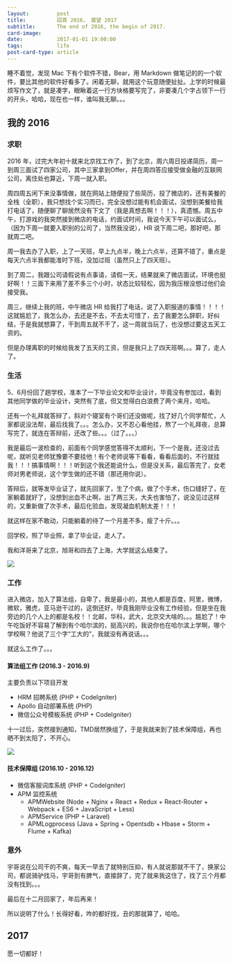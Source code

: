 ```yaml
---
layout:         post
title:          回首 2016， 展望 2017
subtitle:       The end of 2016, the begin of 2017.
card-image:     
date:           2017-01-01 19:00:00
tags:           life
post-card-type: article
---
```


睡不着觉，发现 Mac 下有个软件不错，Bear，用 Markdown 做笔记的的一个软件，要比其他的软件好看多了。闲着无聊，就用这个玩意随便扯扯。上学的时候最烦写作文了，就是凑字，眼瞅着这一行方块格要写完了，非要凑几个字占领下一行的开头，哈哈，现在也一样，谁叫我无聊。。。

## 我的 2016
### 求职
2016 年，过完大年初十就来北京找工作了，到了北京，周六周日投递简历，周一到周三面试了四家公司，其中三家拿到Offer，并在周四答应接受做金融的互联网公司，离住处也算近，下周一就入职。

周四周五闲下来没事情做，就在网站上随便投了些简历，投了微店的，还有美餐的全栈（全职），我只想找个实习而已，完全没想过能有机会面试，没想到美餐给我打电话了，随便聊了聊居然没有下文了（我是真想去啊！！！），真遗憾。周五中午，打游戏的我突然接到微店的电话，约面试时间，我说今天下午可以面试么，（因为下周一就要入职别的公司了，当然我没说），HR 说下周二吧，那好吧，那就周二吧。

周一我去办了入职，上了一天班，早上九点半，晚上六点半，还算不错了，重点是每天六点半我都能准时下班，没加过班（虽然只上了四天班）。

到了周二，我跟公司请假说有点事请，请假一天，结果就来了微店面试，环境也挺好啊！！三面下来用了差不多三个小时，状态比较轻松，因为我压根没想过他们会接受我。

周三，继续上我的班，中午微店 HR 给我打了电话，说了入职报道的事情！！！！这就尴尬了，我怎么办，去还是不去，不去太可惜了，去了我要怎么辞职，好纠结，于是我就想算了，干到周五就不干了，这一周就当玩了，也没想过要这五天工资的。

但是办理离职的时候给我发了五天的工资，但是我只上了四天班啊。。。算了，走人了。

### 生活
5、6月份回了趟学校，准本了一下毕业论文和毕业设计，毕竟没有参加过，看到其他同学做的毕业设计，突然有了底，但又觉得白白浪费了两个来月，哈哈。

还有一个礼拜就答辩了，斜对个寝室有个哥们还没做呢，找了好几个同学帮忙，人家都说没法帮，最后找我了。。。怎么办，又不忍心看他挂，熬了一个礼拜夜，总算写完了，就连在答辩前，还改了些。。。（过了。。。）

我是最后一波检查的，前面有个同学感觉答得不太顺利，下一个是我，还没过去呢，就听见老师犹豫要不要挂他！有个老师说等下看看，看看后面的，不行就挂我！！！搞事情啊！！！听到这个我还能说什么，但是没关系，最后答完了，女老师对男老师说，这个学生做的还不错（那还用你说）。

答辩后，就等发毕业证了，就先回家了，生了个病，做了个手术，伤口缝好了，在家躺着就好了，没想到出血不止啊，出了两三天，大夫也害怕了，说没见过这样的，又重新做了次手术，最后化验血，发现凝血机制太差！！！

就这样在家不敢动，只能躺着的待了一个月差不多，瘦了十斤。。。

回学校，照了毕业照，拿了毕业证，走人了。

我和洋哥来了北京，旭哥和四去了上海，大学就这么结束了。

![](https://ww2.sinaimg.cn/large/006tKfTcgw1fbcei9mlf2j30ke0ro45v.jpg)

### 工作
进入微店，加入了算法组，自卑了，我是最小的，其他人都是百度，阿里，微博，微软，雅虎，亚马逊干过的，这倒还好，毕竟我刚毕业没有工作经验，但是坐在我旁边的几个人上的都是名校！！北邮，华科，武大，北京交大啥的。。。尴尬了！中午吃饭好不容易了解到有个哈尔滨的，挺高兴的，我说你也在哈尔滨上学啊，哪个学校啊？他说了三个字“工大的”，我就没有再说话。。。

就这么工作了。。。

#### 算法组工作 (2016.3 - 2016.9)
主要负责以下项目开发

* HRM 招聘系统 (PHP + CodeIgniter)
* Apollo 自动部署系统 (PHP)
* 微信公众号模板系统 (PHP + CodeIgniter)

十一过后，突然接到通知，TMD居然换组了，于是我就来到了技术保障组，再也晒不到太阳了，不开心。

![](https://ww1.sinaimg.cn/large/006tKfTcgw1fbcei78xy9j30wk0oa7dq.jpg)

#### 技术保障组 (2016.10 - 2016.12)
* 微信客服词库系统 (PHP + CodeIgniter)
* APM 监控系统
	* APMWebsite (Node + Nginx + React + Redux + React-Router + Webpack + ES6 + JavaScript + Less)
	* APMService (PHP + Laravel)
	* APMLogprocess (Java + Spring + Opentsdb + Hbase + Storm + Flume + Kafka)

### 意外
宇哥说在公司干的不爽，每天一早去了就特别压抑，有人就说那就不干了，换家公司，都说骑驴找马，宇哥到有脾气，直接辞了，完了就来我这住了，找了三个月都没有找到。。。

最后在十二月回家了，年后再来！

所以说明了什么！长得好看，咋的都好找，丑的那就算了，哈哈。

## 2017
愿一切都好！
